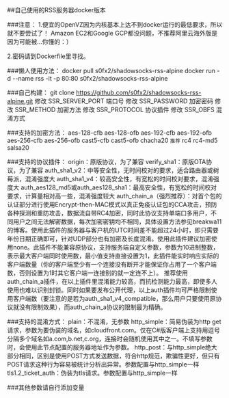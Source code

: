 ##自己使用的RSS服务器docker版本

###注意：
1.便宜的OpenVZ因为内核基本上达不到docker运行的最低要求，所以就不要尝试了！
Amazon EC2和Google GCP都没问题，不推荐阿里云海外版是因为可能被...你懂的：）

2.密码请到Dockerfile里寻找。

###懒人使用方法：
docker pull s0fx2/shadowsocks-rss-alpine
docker run -d --name rss -it -p 80:80 s0fx2/shadowsocks-rss-alpine

###自己构建：
git clone https://github.com/s0fx2/shadowsocks-rss-alpine.git
修改 SSR_SERVER_PORT 端口号
修改 SSR_PASSWORD 加密密码
修改 SSR_METHOD 加密方法
修改 SSR_PROTOCOL 协议插件
修改 SSR_OBFS 混淆方式

###支持的加密方法：
aes-128-cfb
aes-128-ofb
aes-192-cfb
aes-192-ofb
aes-256-cfb
aes-256-ofb
cast5-cfb
cast5-ofb
chacha20 `推荐`
rc4
rc4-md5
salsa20

###支持的协议插件：
origin：原版协议，为了兼容
verify_sha1：原版OTA协议，为了兼容
auth_sha1_v2：中等安全性，无时间校对的要求，适合路由器或树莓派，混淆强度大
auth_sha1_v4：较高安全性，有宽松的时间校对要求，混淆强度大
auth_aes128_md5或auth_aes128_sha1：最高安全性，有宽松的时间校对要求，计算量相对高一些，混淆强度较大
auth_chain_a（强烈推荐）：对首个包的认证部分进行使用Encrypt-then-MAC模式以真正免疫认证包的CCA攻击，预防各种探测和重防攻击，数据流自带RC4加密，同时此协议支持单端口多用户，不同用户之间无法解密数据，每次加密密钥均不相同，具体设置方法参见breakwa11的博客。使用此插件的服务器与客户机的UTC时间差不能超过24小时，即只需要年份日期正确即可，针对UDP部分也有加密及长度混淆。使用此插件建议加密使用none。此插件不能兼容原协议，支持服务端自定义参数，参数为10进制整数，表示最大客户端同时使用数，最小值支持直接设置为1，此插件能实时响应实际的客户端数量（你的客户端至少有一个连接没有断开才能保证你占用了一个客户端数，否则设置为1时其它客户端一连接别的就一定连不上）。
推荐使用auth_chain_a插件，在以上插件里混淆能力较高，而抗检测能力最高，即使多人使用也难以识别封锁。同时如果要发布公开代理，以上auth插件均可严格限制使用客户端数（要注意的是若为auth_sha1_v4_compatible，那么用户只要使用原协议就没有限制效果），而auth_chain_a协议的限制最为精确。

###支持的混淆方式：
plain：不混淆，无参数
http_simple：简易伪装为http get请求，参数为要伪装的域名，如cloudfront.com。仅在C#版客户端上支持用逗号分隔多个域名如a.com,b.net,c.org，连接时会随机使用其中之一。不填写参数时，会使用此节点配置的服务器地址作为参数。
http_post：与http_simple绝大部分相同，区别是使用POST方式发送数据，符合http规范，欺骗性更好，但只有POST请求这种行为容易被统计分析出异常。参数配置与http_simple一样
tls1.2_ticket_auth：伪装为tls请求。参数配置与http_simple一样

###其他参数请自行添加变量
